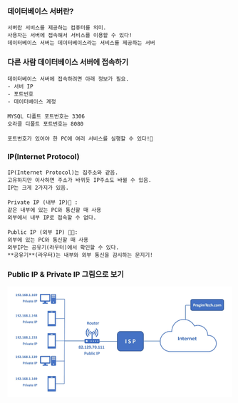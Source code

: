 ### 데이터베이스 서버란?
    서버란 서비스를 제공하는 컴퓨터를 의미.
    사용자는 서버에 접속해서 서비스를 이용할 수 있다!
    데이터베이스 서버는 데이터베이스라는 서비스를 제공하는 서버

### 다른 사람 데이터베이스 서버에 접속하기
    데이터베이스 서버에 접속하려면 아래 정보가 필요.
    - 서버 IP 
    - 포트번호
    - 데이터베이스 계정
    
    MYSQL 디폴트 포트번호는 3306
    오라클 디폴트 포트번호는 8080

    포트번호가 있어야 한 PC에 여러 서비스를 실행할 수 있다!🤩

### IP(Internet Protocol)
    IP(Internet Protocol)는 집주소와 같음.
    고유하지만 이사하면 주소가 바뀌듯 IP주소도 바뀔 수 있음.
    IP는 크게 2가지가 있음.

    Private IP (내부 IP)🔑 : 
    같은 내부에 있는 PC와 통신할 때 사용   
    외부에서 내부 IP로 접속할 수 없다.

    Public IP (외부 IP) 🐱‍🏍:
    외부에 있는 PC와 통신할 때 사용
    외부IP는 공유기(라우터)에서 확인할 수 있다.
    **공유기**(라우터)는 내부와 외부 통신을 감시하는 문지기!
 
 
### Public IP & Private IP 그림으로 보기

![](images/IP.PNG)